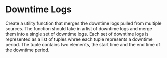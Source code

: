 # Downtime Logs
Create a utility function that merges the downtime logs pulled from multiple sources. The function should take in a list of downtime logs and merge them into a single set of downtime logs. Each set of downtime logs is represented as a list of tuples whree each tuple represents a downtime period. The tuple contains two elements, the start time and the end time of the downtime period.
